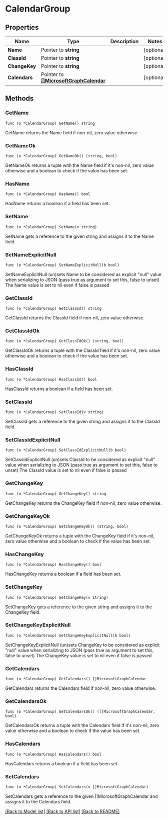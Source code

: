 # CalendarGroup

## Properties

Name | Type | Description | Notes
------------ | ------------- | ------------- | -------------
**Name** | Pointer to **string** |  | [optional] 
**ClassId** | Pointer to **string** |  | [optional] 
**ChangeKey** | Pointer to **string** |  | [optional] 
**Calendars** | Pointer to [**[]MicrosoftGraphCalendar**](microsoft.graph.calendar.md) |  | [optional] 

## Methods

### GetName

`func (o *CalendarGroup) GetName() string`

GetName returns the Name field if non-nil, zero value otherwise.

### GetNameOk

`func (o *CalendarGroup) GetNameOk() (string, bool)`

GetNameOk returns a tuple with the Name field if it's non-nil, zero value otherwise
and a boolean to check if the value has been set.

### HasName

`func (o *CalendarGroup) HasName() bool`

HasName returns a boolean if a field has been set.

### SetName

`func (o *CalendarGroup) SetName(v string)`

SetName gets a reference to the given string and assigns it to the Name field.

### SetNameExplicitNull

`func (o *CalendarGroup) SetNameExplicitNull(b bool)`

SetNameExplicitNull (un)sets Name to be considered as explicit "null" value
when serializing to JSON (pass true as argument to set this, false to unset)
The Name value is set to nil even if false is passed
### GetClassId

`func (o *CalendarGroup) GetClassId() string`

GetClassId returns the ClassId field if non-nil, zero value otherwise.

### GetClassIdOk

`func (o *CalendarGroup) GetClassIdOk() (string, bool)`

GetClassIdOk returns a tuple with the ClassId field if it's non-nil, zero value otherwise
and a boolean to check if the value has been set.

### HasClassId

`func (o *CalendarGroup) HasClassId() bool`

HasClassId returns a boolean if a field has been set.

### SetClassId

`func (o *CalendarGroup) SetClassId(v string)`

SetClassId gets a reference to the given string and assigns it to the ClassId field.

### SetClassIdExplicitNull

`func (o *CalendarGroup) SetClassIdExplicitNull(b bool)`

SetClassIdExplicitNull (un)sets ClassId to be considered as explicit "null" value
when serializing to JSON (pass true as argument to set this, false to unset)
The ClassId value is set to nil even if false is passed
### GetChangeKey

`func (o *CalendarGroup) GetChangeKey() string`

GetChangeKey returns the ChangeKey field if non-nil, zero value otherwise.

### GetChangeKeyOk

`func (o *CalendarGroup) GetChangeKeyOk() (string, bool)`

GetChangeKeyOk returns a tuple with the ChangeKey field if it's non-nil, zero value otherwise
and a boolean to check if the value has been set.

### HasChangeKey

`func (o *CalendarGroup) HasChangeKey() bool`

HasChangeKey returns a boolean if a field has been set.

### SetChangeKey

`func (o *CalendarGroup) SetChangeKey(v string)`

SetChangeKey gets a reference to the given string and assigns it to the ChangeKey field.

### SetChangeKeyExplicitNull

`func (o *CalendarGroup) SetChangeKeyExplicitNull(b bool)`

SetChangeKeyExplicitNull (un)sets ChangeKey to be considered as explicit "null" value
when serializing to JSON (pass true as argument to set this, false to unset)
The ChangeKey value is set to nil even if false is passed
### GetCalendars

`func (o *CalendarGroup) GetCalendars() []MicrosoftGraphCalendar`

GetCalendars returns the Calendars field if non-nil, zero value otherwise.

### GetCalendarsOk

`func (o *CalendarGroup) GetCalendarsOk() ([]MicrosoftGraphCalendar, bool)`

GetCalendarsOk returns a tuple with the Calendars field if it's non-nil, zero value otherwise
and a boolean to check if the value has been set.

### HasCalendars

`func (o *CalendarGroup) HasCalendars() bool`

HasCalendars returns a boolean if a field has been set.

### SetCalendars

`func (o *CalendarGroup) SetCalendars(v []MicrosoftGraphCalendar)`

SetCalendars gets a reference to the given []MicrosoftGraphCalendar and assigns it to the Calendars field.


[[Back to Model list]](../README.md#documentation-for-models) [[Back to API list]](../README.md#documentation-for-api-endpoints) [[Back to README]](../README.md)


